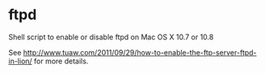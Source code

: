 ftpd
====

Shell script to enable or disable ftpd on Mac OS X 10.7 or 10.8

See <http://www.tuaw.com/2011/09/29/how-to-enable-the-ftp-server-ftpd-in-lion/> for more details.



